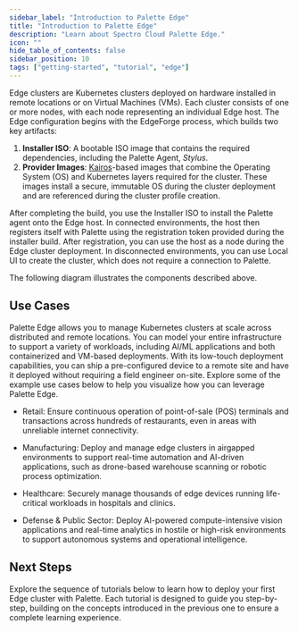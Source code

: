 ```yaml
---
sidebar_label: "Introduction to Palette Edge"
title: "Introduction to Palette Edge"
description: "Learn about Spectro Cloud Palette Edge."
icon: ""
hide_table_of_contents: false
sidebar_position: 10
tags: ["getting-started", "tutorial", "edge"]
---
```


<!-- 
- ENVIRONMENTS
- COVER CLUSTER PROFILE AND PACKS -->

Edge clusters are Kubernetes clusters deployed on hardware installed in remote locations or on Virtual Machines (VMs).
Each cluster consists of one or more nodes, with each node representing an individual Edge host. The Edge configuration
begins with the EdgeForge process, which builds two key artifacts:

1. **Installer ISO**: A bootable ISO image that contains the required dependencies, including the Palette Agent,
   _Stylus_.
2. **Provider Images**: [Kairos](https://kairos.io/)-based images that combine the Operating System (OS) and Kubernetes
   layers required for the cluster. These images install a secure, immutable OS during the cluster deployment and are
   referenced during the cluster profile creation.

After completing the build, you use the Installer ISO to install the Palette agent onto the Edge host. In connected
environments, the host then registers itself with Palette using the registration token provided during the installer
build. After registration, you can use the host as a node during the Edge cluster deployment. In disconnected
environments, you can use Local UI to create the cluster, which does not require a connection to Palette.

The following diagram illustrates the components described above.

<!-- new diagram. -->

## Use Cases

Palette Edge allows you to manage Kubernetes clusters at scale across distributed and remote locations. You can model
your entire infrastructure to support a variety of workloads, including AI/ML applications and both containerized and
VM-based deployments. With its low-touch deployment capabilities, you can ship a pre-configured device to a remote site
and have it deployed without requiring a field engineer on-site. Explore some of the example use cases below to help you
visualize how you can leverage Palette Edge.

- Retail: Ensure continuous operation of point-of-sale (POS) terminals and transactions across hundreds of restaurants,
  even in areas with unreliable internet connectivity.

- Manufacturing: Deploy and manage edge clusters in airgapped environments to support real-time automation and AI-driven
  applications, such as drone-based warehouse scanning or robotic process optimization.

- Healthcare: Securely manage thousands of edge devices running life-critical workloads in hospitals and clinics.

- Defense & Public Sector: Deploy AI-powered compute-intensive vision applications and real-time analytics in hostile or
  high-risk environments to support autonomous systems and operational intelligence.

<!-- add image of the airplanes https://www.spectrocloud.com/solutions/tactical-edge-->

## Next Steps

Explore the sequence of tutorials below to learn how to deploy your first Edge cluster with Palette. Each tutorial is
designed to guide you step-by-step, building on the concepts introduced in the previous one to ensure a complete
learning experience.

<!-- Cards will go here -->
